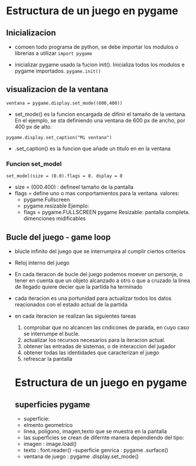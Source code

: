 # Estructura de un juego en pygame
 
 ##  Inicializacion 

 - comoen todo programa de python, se debe importar los modulos o librerias a utilizar 
 `import pygame`

 - inicializar pygame usado la fucion init(). Inicializa todos los modulos e pygame importados.
 `pygame.init()`

 ## visualizacion de la ventana

`ventana = pygame.display.set_mode((600,400))`

- set_mode() es la funcion encargada de difinir el tamaño  de la ventana. En el ejemplo, se sta definiendo una ventana de 600 px de ancho, por 400 px de alto.

`pygame.display.set_caption("Mi ventana")`

- .set_caption() es la funcion que añade un titulo en en la ventana

### Funcion set_model 
`set_model(size = (0.0).flags = 0. dsplay = 0`
- size = (000.400) : defineel tamaño de la pantalla
-  flags = define uno o mas conportamientos para la ventana.
    valores:
    - pygame.Fullscreen 
    - pygame.resizable
    Ejemplo:
    - flags = pygame.FULLSCREEN pygame
    Resizable: pantalla completa.
    dimenciones midificables 
## Bucle del juego - game loop
- blucle infinito del juego que se interrumpira al cumplir ciertos criterios 
- Reloj interno del juego 
- En cada iteracon de bucle del juego podemos moever un personje, o tener en cuenta que un objeto  alcanzado a otro o que a cruzado la linea de llegado quiere decier que la partida ha terminado 

- cada iteracion es una portunidad para actualizar todos los datos reacionados con el estado actual de la partida 

- en cada iteracion se realizan las siguientes tareas 
    1. comprobar que no alcancen las cndicones de parada, en cuyo caso se interrumpe el bucle.
    2. actualizar los recursos necesarios para la iteracion actual.
    3. obtener las entradas de sistemas, o de interaccion del jugador 
    4. obtener todas las identidades  que caracterizan el juego 
    5. refrescar la pantalla

    # Estructura de un juego en pygame 
    ## superficies pygame 
    - superficie:
    - elmento geometrico 
    - linea, poligono, imagen,texto que se muestra en la pantalla
    - las superficies se crean de difernte manera dependiendo del tipo:
    - imagen : image.load()
    - texto : font.reader()
    -superficie genrica : pygame .surface()
    - ventana de juego : pygame .display.set_mode()
    